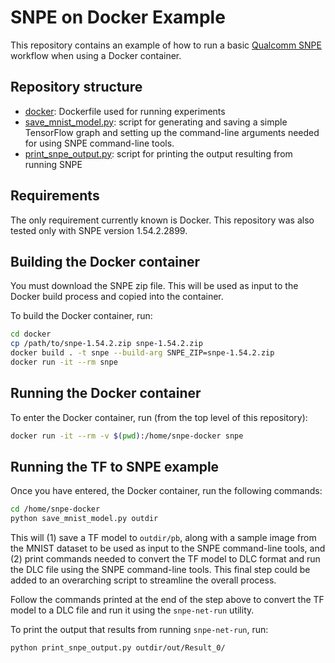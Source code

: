 # SNPE on Docker Example
This repository contains an example of how to run a basic [Qualcomm SNPE](https://developer.qualcomm.com/sites/default/files/docs/snpe/overview.html)
workflow when using a Docker container.

## Repository structure
* [docker](docker): Dockerfile used for running experiments
* [save_mnist_model.py](save_mnist_model.py): script for generating and saving a simple TensorFlow graph and setting up the command-line arguments needed for using SNPE command-line tools.
* [print_snpe_output.py](print_snpe_output.py): script for printing the output resulting from running SNPE

## Requirements
The only requirement currently known is Docker. This repository was also tested
only with SNPE version 1.54.2.2899.

## Building the Docker container
You must download the SNPE zip file. This will be used as input to the Docker
build process and copied into the container.

To build the Docker container, run:
```bash
cd docker
cp /path/to/snpe-1.54.2.zip snpe-1.54.2.zip
docker build . -t snpe --build-arg SNPE_ZIP=snpe-1.54.2.zip
docker run -it --rm snpe
```

## Running the Docker container
To enter the Docker container, run (from the top level of this repository):
```bash
docker run -it --rm -v $(pwd):/home/snpe-docker snpe
```

## Running the TF to SNPE example
Once you have entered, the Docker container, run the following commands:
```bash
cd /home/snpe-docker
python save_mnist_model.py outdir
```
This will (1) save a TF model to `outdir/pb`, along with a sample image from
the MNIST dataset to be used as input to the SNPE command-line tools, and (2)
print commands needed to convert the TF model to DLC format and run the DLC
file using the SNPE command-line tools. This final step could be added to an
overarching script to streamline the overall process.

Follow the commands printed at the end of the step above to convert the TF
model to a DLC file and run it using the `snpe-net-run` utility.

To print the output that results from running `snpe-net-run`, run:
```bash
python print_snpe_output.py outdir/out/Result_0/
```
